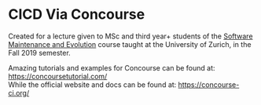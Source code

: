 # CICD Via Concourse
Created for a lecture given to MSc and third year+ students of the [Software Maintenance and Evolution](https://www.ifi.uzh.ch/en/seal/teaching/courses/sme.html) course taught at the University of Zurich, in the Fall 2019 semester.

Amazing tutorials and examples for Concourse can be found at: https://concoursetutorial.com/<br>
While the official website and docs can be found at: https://concourse-ci.org/
